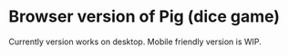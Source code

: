 # Browser version of Pig (dice game)

Currently version works on desktop. Mobile friendly version is WIP.
